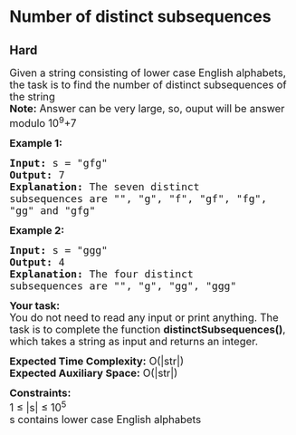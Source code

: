 # Number of distinct subsequences
## Hard 
<div class="problem-statement">
                <p></p><p><span style="font-size:18px">Given a string consisting of lower case English alphabets, the task is to find the number of distinct subsequences of the string<br>
<strong>Note:</strong> Answer can be very large, so, ouput will be answer modulo 10<sup>9</sup>+7</span></p>

<p><strong><span style="font-size:18px">Example 1:</span></strong></p>

<pre><span style="font-size:18px"><strong>Input:</strong> s = "gfg"</span>
<span style="font-size:18px"><strong>Output:</strong> 7
<strong>Explanation:</strong> The seven distinct
subsequences are "", "g", "f", "gf", "fg",
"gg" and "gfg" </span></pre>

<p><strong><span style="font-size:18px">Example 2:</span></strong></p>

<pre><span style="font-size:18px"><strong>Input:</strong> s = "ggg"</span>
<span style="font-size:18px"><strong>Output:</strong> 4
<strong>Explanation:</strong> The four distinct
subsequences are "", "g", "gg", "ggg"</span></pre>

<p><span style="font-size:18px"><strong>Your task:</strong><br>
You do not need to read any input or print anything. The task is to complete the function <strong>distinctSubsequences()</strong>, which takes a string as input and returns an integer. </span></p>

<p><span style="font-size:18px"><strong>Expected Time Complexity:</strong>&nbsp;O(|str|)<br>
<strong>Expected Auxiliary Space:</strong>&nbsp;O(|str|)</span></p>

<p><span style="font-size:18px"><strong>Constraints:</strong></span><br>
<span style="font-size:18px">1 ≤ |s| ≤ 10<sup>5</sup><br>
s contains lower case English alphabets</span></p>
 <p></p>
            </div>